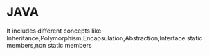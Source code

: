 # JAVA
It includes different  concepts like Inheritance,Polymorphism,Encapsulation,Abstraction,Interface 
static members,non static members
